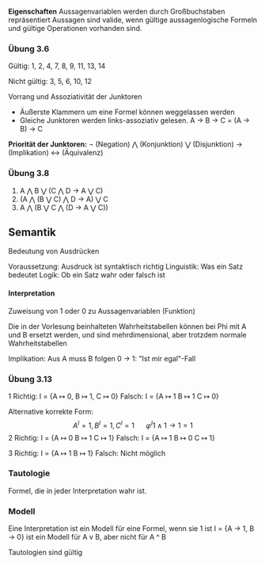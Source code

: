 **Eigenschaften**
Aussagenvariablen werden durch Großbuchstaben repräsentiert
Aussagen sind valide, wenn gültige aussagenlogische Formeln und gültige Operationen vorhanden sind.
### Übung 3.6
Gültig:
1, 2, 4, 7, 8, 9, 11, 13, 14

Nicht gültig:
3, 5, 6, 10, 12

Vorrang und Assoziativität der Junktoren
- Äußerste Klammern um eine Formel können weggelassen werden
- Gleiche Junktoren werden links-assoziativ gelesen.
A -> B -> C = (A -> B) -> C

**Priorität der Junktoren:**
¬ (Negation) 
⋀ (Konjunktion)
⋁ (Disjunktion)
-> (Implikation)
<-> (Äquivalenz)
### Übung 3.8
1. A ⋀ B ⋁ (C ⋀ D -> A ⋁ C)
2. (A ⋀ (B ⋁ C) ⋀ D -> A) ⋁ C
3. A ⋀ (B ⋁ C ⋀ (D -> A ⋁ C))

## Semantik
Bedeutung von Ausdrücken

Voraussetzung: Ausdruck ist syntaktisch richtig
Linguistik: Was ein Satz bedeutet
Logik: Ob ein Satz wahr oder falsch ist
#### Interpretation
Zuweisung von 1 oder 0 zu Aussagenvariablen (Funktion)

Die in der Vorlesung beinhalteten Wahrheitstabellen können bei Phi mit A und B ersetzt werden, und sind mehrdimensional, aber trotzdem normale Wahrheitstabellen

Implikation: Aus A muss B folgen
0 -> 1: "Ist mir egal"-Fall

### Übung 3.13
1
Richtig: I = {A ↦ 0, B ↦ 1, C ↦ 0}
Falsch: I = {A ↦ 1 B ↦ 1 C ↦ 0}

Alternative korrekte Form: 
$$
A^I = 1, B^I = 1, C^I = 1 \ \ \ \ \ \ \varphi^I 1 \land 1 \to 1 = 1
$$
2
Richtig: I = {A ↦ 0 B ↦ 1 C ↦ 1}
Falsch: I = {A ↦ 1 B ↦ 0 C ↦ 1}

3
Richtig: I = {A ↦ 1 B ↦ 1}
Falsch: Nicht möglich

### Tautologie
Formel, die in jeder Interpretation wahr ist.

### Modell
Eine Interpretation ist ein Modell für eine Formel, wenn sie 1 ist
I = {A -> 1, B -> 0} ist ein Modell für A v B, aber nicht für A ^ B

Tautologien sind gültig